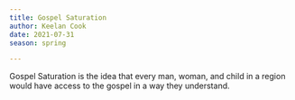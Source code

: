 ```yaml
---
title: Gospel Saturation
author: Keelan Cook
date: 2021-07-31
season: spring

---
```


Gospel Saturation is the idea that every man, woman, and child in a region would have access to the gospel in a way they understand. 